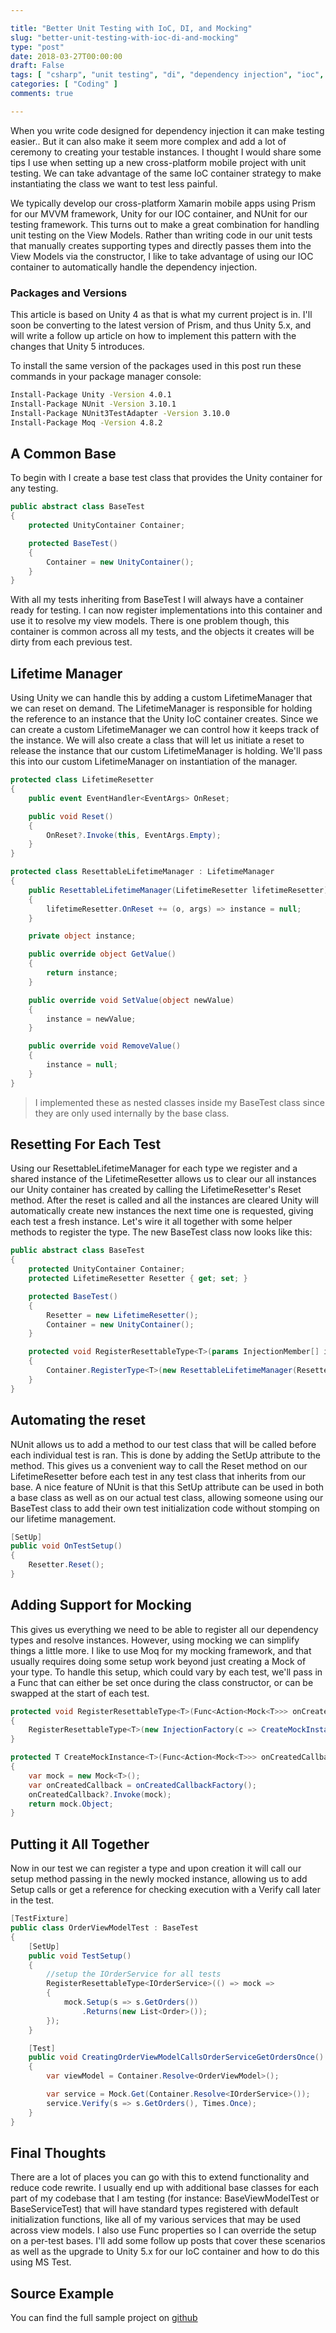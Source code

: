 ```yaml
---

title: "Better Unit Testing with IoC, DI, and Mocking"
slug: "better-unit-testing-with-ioc-di-and-mocking"
type: "post"
date: 2018-03-27T00:00:00
draft: False
tags: [ "csharp", "unit testing", "di", "dependency injection", "ioc", "dotnet", "tips", "tdd" ]
categories: [ "Coding" ]
comments: true

---
```


When you write code designed for dependency injection it can make testing easier.. But it can also make it seem more complex and add a lot of ceremony to creating your testable instances. I thought I would share some tips I use when setting up a new cross-platform mobile project with unit testing. We can take advantage of the same IoC container strategy to make instantiating the class we want to test less painful.

We typically develop our cross-platform Xamarin mobile apps using Prism for our MVVM framework, Unity for our IOC container, and NUnit for our testing framework. This turns out to make a great combination for handling unit testing on the View Models. Rather than writing code in our unit tests that manually creates supporting types and directly passes them into the View Models via the constructor, I like to take advantage of using our IOC container to automatically handle the dependency injection.

### Packages and Versions

This article is based on Unity 4 as that is what my current project is in. I'll soon be converting to the latest version of Prism, and thus Unity 5.x, and will write a follow up article on how to implement this pattern with the changes that Unity 5 introduces.

To install the same version of the packages used in this post run these commands in your package manager console:

```cmd
Install-Package Unity -Version 4.0.1
Install-Package NUnit -Version 3.10.1
Install-Package NUnit3TestAdapter -Version 3.10.0
Install-Package Moq -Version 4.8.2
```

## A Common Base

To begin with I create a base test class that provides the Unity container for any testing.

```csharp
public abstract class BaseTest
{
    protected UnityContainer Container;

    protected BaseTest()
    {
        Container = new UnityContainer();
    }
}
```

With all my tests inheriting from BaseTest I will always have a container ready for testing. I can now register implementations into this container and use it to resolve my view models. There is one problem though, this container is common across all my tests, and the objects it creates will be dirty from each previous test.

## Lifetime Manager

Using Unity we can handle this by adding a custom LifetimeManager that we can reset on demand. The LifetimeManager is responsible for holding the reference to an instance that the Unity IoC container creates. Since we can create a custom LifetimeManager we can control how it keeps track of the instance. We will also create a class that will let us initiate a reset to release the instance that our custom LifetimeManager is holding. We'll pass this into our custom LifetimeManager on instantiation of the manager.

```csharp
protected class LifetimeResetter
{
    public event EventHandler<EventArgs> OnReset;

    public void Reset()
    {
        OnReset?.Invoke(this, EventArgs.Empty);
    }
}

protected class ResettableLifetimeManager : LifetimeManager
{
    public ResettableLifetimeManager(LifetimeResetter lifetimeResetter)
    {
        lifetimeResetter.OnReset += (o, args) => instance = null;
    }

    private object instance;

    public override object GetValue()
    {
        return instance;
    }

    public override void SetValue(object newValue)
    {
        instance = newValue;
    }

    public override void RemoveValue()
    {
        instance = null;
    }
}
```

> I implemented these as nested classes inside my BaseTest class since they are only used internally by the base class.

## Resetting For Each Test

Using our ResettableLifetimeManager for each type we register and a shared instance of the LifetimeResetter allows us to clear our all instances our Unity container has created by calling the LifetimeResetter's Reset method. After the reset is called and all the instances are cleared Unity will automatically create new instances the next time one is requested, giving each test a fresh instance. Let's wire it all together with some helper methods to register the type. The new BaseTest class now looks like this:

```csharp
public abstract class BaseTest
{
    protected UnityContainer Container;
    protected LifetimeResetter Resetter { get; set; }

    protected BaseTest()
    {
        Resetter = new LifetimeResetter();
        Container = new UnityContainer();
    }

    protected void RegisterResettableType<T>(params InjectionMember[] injectionMembers)
    {
        Container.RegisterType<T>(new ResettableLifetimeManager(Resetter), injectionMembers);
    }
}
```

## Automating the reset

NUnit allows us to add a method to our test class that will be called before each individual test is ran. This is done by adding the SetUp attribute to the method. This gives us a convenient way to call the Reset method on our LifetimeResetter before each test in any test class that inherits from our base. A nice feature of NUnit is that this SetUp attribute can be used in both a base class as well as on our actual test class, allowing someone using our BaseTest class to add their own test initialization code without stomping on our lifetime management.

```csharp
[SetUp]
public void OnTestSetup()
{
    Resetter.Reset();
}
```

## Adding Support for Mocking

This gives us everything we need to be able to register all our dependency types and resolve instances. However, using mocking we can simplify things a little more. I like to use Moq for my mocking framework, and that usually requires doing some setup work beyond just creating a Mock of your type. To handle this setup, which could vary by each test, we'll pass in a Func that can either be set once during the class constructor, or can be swapped at the start of each test.

```csharp
protected void RegisterResettableType<T>(Func<Action<Mock<T>>> onCreatedCallbackFactory) where T : class
{
    RegisterResettableType<T>(new InjectionFactory(c => CreateMockInstance(onCreatedCallbackFactory)));
}

protected T CreateMockInstance<T>(Func<Action<Mock<T>>> onCreatedCallbackFactory) where T : class
{
    var mock = new Mock<T>();
    var onCreatedCallback = onCreatedCallbackFactory();
    onCreatedCallback?.Invoke(mock);
    return mock.Object;
}
```

## Putting it All Together

Now in our test we can register a type and upon creation it will call our setup method passing in the newly mocked instance, allowing us to add Setup calls or get a reference for checking execution with a Verify call later in the test.

```csharp
[TestFixture]
public class OrderViewModelTest : BaseTest
{
    [SetUp]
    public void TestSetup()
    {
        //setup the IOrderService for all tests
        RegisterResettableType<IOrderService>(() => mock => 
        {
            mock.Setup(s => s.GetOrders())
                .Returns(new List<Order>());
        });
    }

    [Test]
    public void CreatingOrderViewModelCallsOrderServiceGetOrdersOnce()
    {
        var viewModel = Container.Resolve<OrderViewModel>();

        var service = Mock.Get(Container.Resolve<IOrderService>());
        service.Verify(s => s.GetOrders(), Times.Once);
    }
}
```

## Final Thoughts

There are a lot of places you can go with this to extend functionality and reduce code rewrite. I usually end up with additional base classes for each part of my codebase that I am testing (for instance: BaseViewModelTest or BaseServiceTest) that will have standard types registered with default initialization functions, like all of my various services that may be used across view models. I also use Func properties so I can override the setup on a per-test bases. I'll add some follow up posts that cover these scenarios as well as the upgrade to Unity 5.x for our IoC container and how to do this using MS Test.

## Source Example

You can find the full sample project on [github](https://github.com/duanenewman/BetterUnitTesting/tree/Unity4NUnit)